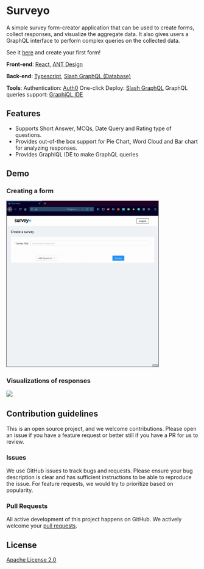 # Surveyo

A simple survey form-creator application that can be used to create forms, collect responses, and visualize the aggregate data. It also gives users a GraphQL interface to perform complex queries on the collected data.

See it [here](https://surveyo.one-click.thegaas.com) and create your first form! 

**Front-end**: [React](https://reactjs.org/), [ANT Design](https://ant.design/)

**Back-end**: [Typescript](https://www.typescriptlang.org/), [Slash GraphQL (Database)](https://dgraph.io/slash-graphql)

**Tools**: 
Authentication: [Auth0](https://auth0.com/)
One-click Deploy: [Slash GraphQL](https://dgraph.io/slash-graphql)
GraphQL queries support: [GraphiQL IDE](https://github.com/graphql/graphiql)

## Features
- Supports Short Answer, MCQs, Date Query and Rating type of questions.
- Provides out-of-the box support for Pie Chart, Word Cloud and Bar chart for analyzing responses.
- Provides GraphiQL IDE to make GraphQL queries

## Demo
### Creating a form

<img src="public/Create-Form.gif" width="400" />

### Visualizations of responses
<img src="public/Charts.gif" width="500" />

## Contribution guidelines
This is an open source project, and we welcome contributions. Please open an issue if you have a feature request or better still if you have a PR for us to review. 

### Issues
We use GitHub issues to track bugs and requests. Please ensure your bug description is clear and has sufficient instructions to be able to reproduce the issue. For feature requests, we would try to prioritize based on popularity. 

### Pull Requests

All active development of this project happens on GitHub. We actively welcome your [pull requests](https://docs.github.com/en/github/collaborating-with-issues-and-pull-requests/creating-a-pull-request).

## License

[Apache License 2.0](LICENSE)
